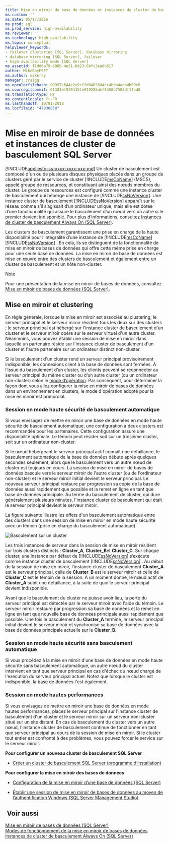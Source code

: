 ```yaml
---
title: Mise en miroir de base de données et instances de cluster de basculement SQL Server | Microsoft Docs
ms.custom: ''
ms.date: 05/17/2016
ms.prod: sql
ms.prod_service: high-availability
ms.reviewer: ''
ms.technology: high-availability
ms.topic: conceptual
helpviewer_keywords:
- failover clustering [SQL Server], database mirroring
- database mirroring [SQL Server], failover
- high-availability mode [SQL Server]
ms.assetid: f1dd6a79-698b-4e31-b923-6bfc3ea0b617
author: MikeRayMSFT
ms.author: mikeray
manager: craigg
ms.openlocfilehash: 00397c644e2e9cffd04026d4cc4beb4ade4b69c8
ms.sourcegitcommit: 61381ef939415fe019285def9450d7583df1fed0
ms.translationtype: HT
ms.contentlocale: fr-FR
ms.lasthandoff: 10/01/2018
ms.locfileid: "47830858"
---
```

# <a name="database-mirroring-and-sql-server-failover-cluster-instances"></a>Mise en miroir de base de données et instances de cluster de basculement SQL Server
[!INCLUDE[appliesto-ss-xxxx-xxxx-xxx-md](../../includes/appliesto-ss-xxxx-xxxx-xxx-md.md)]
  Un cluster de basculement est composé d'un ou de plusieurs disques physiques placés dans un groupe de clusters géré par le service de cluster [!INCLUDE[msCoName](../../includes/msconame-md.md)] (MSCS), appelé groupe de ressources, et constituant ainsi des nœuds membres du cluster. Le groupe de ressources est configuré comme une instance cluster de basculement qui héberge une instance de [!INCLUDE[ssNoVersion](../../includes/ssnoversion-md.md)]. Une instance cluster de basculement [!INCLUDE[ssNoVersion](../../includes/ssnoversion-md.md)] apparaît sur le réseau comme s’il s’agissait d’un ordinateur unique, mais elle est dotée d’une fonctionnalité qui assure le basculement d’un nœud vers un autre si le premier devient indisponible. Pour plus d’informations, consultez [Instances de cluster de basculement Always On &#40;SQL Server&#41;](../../sql-server/failover-clusters/windows/always-on-failover-cluster-instances-sql-server.md).  
  
 Les clusters de basculement garantissent une prise en charge de la haute disponibilité pour l’intégralité d’une instance de [!INCLUDE[msCoName](../../includes/msconame-md.md)] [!INCLUDE[ssNoVersion](../../includes/ssnoversion-md.md)] . En cela, ils se distinguent de la fonctionnalité de mise en miroir de bases de données qui offre cette même prise en charge pour une seule base de données. La mise en miroir de base de données est mise en œuvre entre des clusters de basculement et également entre un cluster de basculement et un hôte non-cluster.  
  
> [!NOTE]  
>  Pour une présentation de la mise en miroir de bases de données, consultez [Mise en miroir de bases de données &#40;SQL Server&#41;](../../database-engine/database-mirroring/database-mirroring-sql-server.md).  
  
## <a name="mirroring-and-clustering"></a>Mise en miroir et clustering  
 En règle générale, lorsque la mise en miroir est associée au clustering, le serveur principal et le serveur miroir résident tous les deux sur des clusters ; le serveur principal est hébergé sur l'instance cluster de basculement d'un cluster et le serveur miroir opère sur le serveur virtuel d'un autre cluster. Néanmoins, vous pouvez établir une session de mise en miroir dans laquelle un partenaire réside sur l'instance cluster de basculement d'un cluster et l'autre partenaire sur un ordinateur distinct non-cluster.  
  
 Si le basculement d'un cluster rend un serveur principal provisoirement indisponible, les connexions client à la base de données sont fermées. À l’issue du basculement d’un cluster, les clients peuvent se reconnecter au serveur principal du même cluster ou d’un autre cluster (ou un ordinateur non-cluster) selon le [mode d’opération](../../database-engine/database-mirroring/database-mirroring-operating-modes.md). Par conséquent, pour déterminer la façon dont vous allez configurer la mise en miroir de bases de données dans un environnement en clusters, le mode d'opération adopté pour la mise en miroir est primordial.  
  
### <a name="high-safety-mode-session-with-automatic-failover"></a>Session en mode haute sécurité de basculement automatique  
 Si vous envisagez de mettre en miroir une base de données en mode haute sécurité de basculement automatique, une configuration à deux clusters est recommandée pour les partenaires. Cette configuration assure une disponibilité optimale. Le témoin peut résider soit sur un troisième cluster, soit sur un ordinateur non-cluster.  
  
 Si le nœud hébergeant le serveur principal actif connaît une défaillance, le basculement automatique de la base de données débute après quelques secondes seulement, alors que le basculement vers un autre nœud de cluster est toujours en cours. La session de mise en miroir de bases de données bascule vers le serveur miroir de l'autre cluster (ou de l'ordinateur non-cluster) et le serveur miroir initial devient le serveur principal. Le nouveau serveur principal restaure par progression sa copie de la base de données aussi rapidement que possible et la remet en ligne en tant que base de données principale. Au terme du basculement de cluster, qui dure généralement plusieurs minutes, l'instance cluster de basculement qui était le serveur principal devient le serveur miroir.  
  
 La figure suivante illustre les effets d'un basculement automatique entre des clusters dans une session de mise en miroir en mode haute sécurité avec un témoin (prise en charge du basculement automatique).  
  
 ![Basculement sur un cluster](../../database-engine/database-mirroring/media/dbm-and-failover-clustering.gif "Basculement sur un cluster")  
  
 Les trois instances de serveur dans la session de mise en miroir résident sur trois clusters distincts : **Cluster_A**, **Cluster_B**et **Cluster_C**. Sur chaque cluster, une instance par défaut de [!INCLUDE[ssNoVersion](../../includes/ssnoversion-md.md)] s’exécute comme instance cluster de basculement [!INCLUDE[ssNoVersion](../../includes/ssnoversion-md.md)] . Au début de la session de mise en miroir, l’instance cluster de basculement **Cluster_A** est le serveur principal, celle de **Cluster_B** est le serveur miroir et celle de **Cluster_C** est le témoin de la session. À un moment donné, le nœud actif de **Cluster_A** subit une défaillance, à la suite de quoi le serveur principal devient indisponible.  
  
 Avant que le basculement du cluster ne puisse avoir lieu, la perte du serveur principal est détectée par le serveur miroir avec l'aide du témoin. Le serveur miroir restaure par progression sa base de données et la remet en ligne en tant que nouvelle base de données principale aussi rapidement que possible. Une fois le basculement du **Cluster_A** terminé, le serveur principal initial devient le serveur miroir et synchronise sa base de données avec la base de données principale actuelle sur le **Cluster_B**.  
  
### <a name="high-safety-mode-session-without-automatic-failover"></a>Session en mode haute sécurité sans basculement automatique  
 Si vous procédez à la mise en miroir d'une base de données en mode haute sécurité sans basculement automatique, un autre nœud du cluster intervient en tant que serveur principal en cas d'échec du nœud chargé de l'exécution du serveur principal actuel. Notez que lorsque le cluster est indisponible, la base de données l'est également.  
  
### <a name="high-performance-mode-session"></a>Session en mode hautes performances  
 Si vous envisagez de mettre en miroir une base de données en mode hautes performances, placez le serveur principal sur l'instance cluster de basculement d'un cluster et le serveur miroir sur un serveur non-cluster situé sur un site distant. En cas de basculement du cluster vers un autre nœud, l'instance cluster de basculement continue de fonctionner en tant que serveur principal au cours de la session de mise en miroir. Si le cluster tout entier est confronté à des problèmes, vous pouvez forcer le service sur le serveur miroir.  
  
 **Pour configurer un nouveau cluster de basculement SQL Server**  
  
-   [Créer un cluster de basculement SQL Server &#40;programme d’installation&#41;](../../sql-server/failover-clusters/install/create-a-new-sql-server-failover-cluster-setup.md)  
  
 **Pour configurer la mise en miroir des bases de données**  
  
-   [Configuration de la mise en miroir d’une base de données &#40;SQL Server&#41;](../../database-engine/database-mirroring/setting-up-database-mirroring-sql-server.md)  
  
-   [Établir une session de mise en miroir de bases de données au moyen de l’authentification Windows &#40;SQL Server Management Studio&#41;](../../database-engine/database-mirroring/establish-database-mirroring-session-windows-authentication.md)  
  
## <a name="see-also"></a> Voir aussi  
 [Mise en miroir de bases de données &#40;SQL Server&#41;](../../database-engine/database-mirroring/database-mirroring-sql-server.md)   
 [Modes de fonctionnement de la mise en miroir de bases de données](../../database-engine/database-mirroring/database-mirroring-operating-modes.md)   
 [Instances de cluster de basculement Always On &#40;SQL Server&#41;](../../sql-server/failover-clusters/windows/always-on-failover-cluster-instances-sql-server.md)  
  
  
